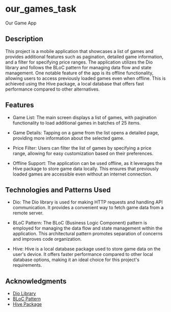 # our_games_task

Our Game App

## Description

This project is a mobile application that showcases a list of games and provides additional features such as pagination, detailed game information, and a filter for specifying price ranges. The application utilizes the Dio library and follows the BLoC pattern for managing data flow and state management. One notable feature of the app is its offline functionality, allowing users to access previously loaded games even when offline. This is achieved using the Hive package, a local database that offers fast performance compared to other alternatives.

## Features

- Game List: The main screen displays a list of games, with pagination functionality to load additional games in batches of 25 items.

- Game Details: Tapping on a game from the list opens a detailed page, providing more information about the selected game.

- Price Filter: Users can filter the list of games by specifying a price range, allowing for easy customization based on their preferences.

- Offline Support: The application can be used offline, as it leverages the Hive package to store game data locally. This ensures that previously loaded games are accessible even without an internet connection.

## Technologies and Patterns Used

- Dio: The Dio library is used for making HTTP requests and handling API communication. It provides a convenient way to fetch game data from a remote server.

- BLoC Pattern: The BLoC (Business Logic Component) pattern is employed for managing the data flow and state management within the application. This architectural pattern promotes separation of concerns and improves code organization.

- Hive: Hive is a local database package used to store game data on the user's device. It offers faster performance compared to other local database options, making it an ideal choice for this project's requirements.



## Acknowledgments

- [Dio Library](https://pub.dev/packages/dio)
- [BLoC Pattern](https://bloclibrary.dev/)
- [Hive Package](https://pub.dev/packages/hive)
